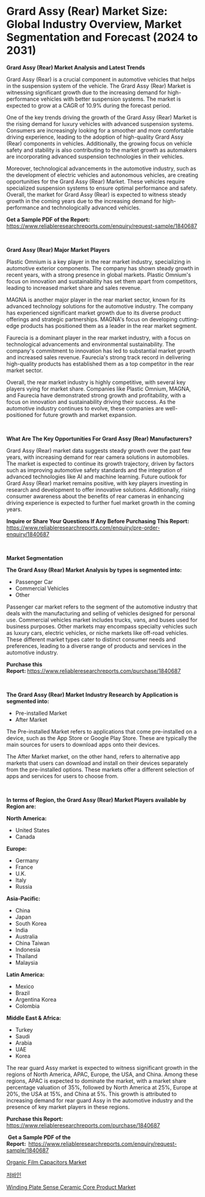 <p><h1>Grard Assy (Rear) Market Size: Global Industry Overview, Market Segmentation and Forecast (2024 to 2031)</h1></p><p><strong>Grard Assy (Rear) Market Analysis and Latest Trends</strong></p>
<p><p>Grard Assy (Rear) is a crucial component in automotive vehicles that helps in the suspension system of the vehicle. The Grard Assy (Rear) Market is witnessing significant growth due to the increasing demand for high-performance vehicles with better suspension systems. The market is expected to grow at a CAGR of 10.9% during the forecast period.</p><p>One of the key trends driving the growth of the Grard Assy (Rear) Market is the rising demand for luxury vehicles with advanced suspension systems. Consumers are increasingly looking for a smoother and more comfortable driving experience, leading to the adoption of high-quality Grard Assy (Rear) components in vehicles. Additionally, the growing focus on vehicle safety and stability is also contributing to the market growth as automakers are incorporating advanced suspension technologies in their vehicles.</p><p>Moreover, technological advancements in the automotive industry, such as the development of electric vehicles and autonomous vehicles, are creating opportunities for the Grard Assy (Rear) Market. These vehicles require specialized suspension systems to ensure optimal performance and safety. Overall, the market for Grard Assy (Rear) is expected to witness steady growth in the coming years due to the increasing demand for high-performance and technologically advanced vehicles.</p></p>
<p><strong>Get a Sample PDF of the Report:&nbsp;</strong> <a href="https://www.reliableresearchreports.com/enquiry/request-sample/1840687">https://www.reliableresearchreports.com/enquiry/request-sample/1840687</a></p>
<p>&nbsp;</p>
<p><strong>Grard Assy (Rear) Major Market Players</strong></p>
<p><p>Plastic Omnium is a key player in the rear market industry, specializing in automotive exterior components. The company has shown steady growth in recent years, with a strong presence in global markets. Plastic Omnium's focus on innovation and sustainability has set them apart from competitors, leading to increased market share and sales revenue.</p><p>MAGNA is another major player in the rear market sector, known for its advanced technology solutions for the automotive industry. The company has experienced significant market growth due to its diverse product offerings and strategic partnerships. MAGNA's focus on developing cutting-edge products has positioned them as a leader in the rear market segment.</p><p>Faurecia is a dominant player in the rear market industry, with a focus on technological advancements and environmental sustainability. The company's commitment to innovation has led to substantial market growth and increased sales revenue. Faurecia's strong track record in delivering high-quality products has established them as a top competitor in the rear market sector.</p><p>Overall, the rear market industry is highly competitive, with several key players vying for market share. Companies like Plastic Omnium, MAGNA, and Faurecia have demonstrated strong growth and profitability, with a focus on innovation and sustainability driving their success. As the automotive industry continues to evolve, these companies are well-positioned for future growth and market expansion.</p></p>
<p>&nbsp;</p>
<p><strong>What Are The Key Opportunities For Grard Assy (Rear) Manufacturers?</strong></p>
<p><p>Grard Assy (Rear) market data suggests steady growth over the past few years, with increasing demand for rear camera solutions in automobiles. The market is expected to continue its growth trajectory, driven by factors such as improving automotive safety standards and the integration of advanced technologies like AI and machine learning. Future outlook for Grard Assy (Rear) market remains positive, with key players investing in research and development to offer innovative solutions. Additionally, rising consumer awareness about the benefits of rear cameras in enhancing driving experience is expected to further fuel market growth in the coming years.</p></p>
<p><strong>Inquire or Share Your Questions If Any Before Purchasing This Report:</strong> <a href="https://www.reliableresearchreports.com/enquiry/pre-order-enquiry/1840687">https://www.reliableresearchreports.com/enquiry/pre-order-enquiry/1840687</a></p>
<p>&nbsp;</p>
<p><strong>Market Segmentation</strong></p>
<p><strong>The Grard Assy (Rear) Market Analysis by types is segmented into:</strong></p>
<p><ul><li>Passenger Car</li><li>Commercial Vehicles</li><li>Other</li></ul></p>
<p><p>Passenger car market refers to the segment of the automotive industry that deals with the manufacturing and selling of vehicles designed for personal use. Commercial vehicles market includes trucks, vans, and buses used for business purposes. Other markets may encompass specialty vehicles such as luxury cars, electric vehicles, or niche markets like off-road vehicles. These different market types cater to distinct consumer needs and preferences, leading to a diverse range of products and services in the automotive industry.</p></p>
<p><strong>Purchase this Report:&nbsp;</strong><a href="https://www.reliableresearchreports.com/purchase/1840687">https://www.reliableresearchreports.com/purchase/1840687</a></p>
<p>&nbsp;</p>
<p><strong>The Grard Assy (Rear) Market Industry Research by Application is segmented into:</strong></p>
<p><ul><li>Pre-installed Market</li><li>After Market</li></ul></p>
<p><p>The Pre-installed Market refers to applications that come pre-installed on a device, such as the App Store or Google Play Store. These are typically the main sources for users to download apps onto their devices. </p><p>The After Market market, on the other hand, refers to alternative app markets that users can download and install on their devices separately from the pre-installed options. These markets offer a different selection of apps and services for users to choose from.</p></p>
<p>&nbsp;</p>
<p><strong>In terms of Region, the Grard Assy (Rear) Market Players available by Region are:</strong></p>
<p>
    <p> <strong> North America: </strong>
        <ul>
            <li>United States</li>
            <li>Canada</li>
        </ul>
        </p> 
    <p> <strong> Europe: </strong>
        <ul>
            <li>Germany</li>
            <li>France</li>
            <li>U.K.</li>
            <li>Italy</li>
            <li>Russia</li>
        </ul>
        </p> 
    <p> <strong> Asia-Pacific: </strong>
        <ul>
            <li>China</li>
            <li>Japan</li>
            <li>South Korea</li>
            <li>India</li>
            <li>Australia</li>
            <li>China Taiwan</li>
            <li>Indonesia</li>
            <li>Thailand</li>
            <li>Malaysia</li>
        </ul>
        </p> 
    <p> <strong> Latin America: </strong>
        <ul>
            <li>Mexico</li>
            <li>Brazil</li>
            <li>Argentina Korea</li>
            <li>Colombia</li>
        </ul>
        </p> 
    <p> <strong> Middle East & Africa: </strong>
        <ul>
            <li>Turkey</li>
            <li>Saudi</li>
            <li>Arabia</li>
            <li>UAE</li>
            <li>Korea</li>
        </ul>
    </p>
    </p>
<p><p>The rear guard Assy market is expected to witness significant growth in the regions of North America, APAC, Europe, the USA, and China. Among these regions, APAC is expected to dominate the market, with a market share percentage valuation of 35%, followed by North America at 25%, Europe at 20%, the USA at 15%, and China at 5%. This growth is attributed to increasing demand for rear guard Assy in the automotive industry and the presence of key market players in these regions.</p></p>
<p><strong>Purchase this Report: </strong><a href="https://www.reliableresearchreports.com/purchase/1840687">https://www.reliableresearchreports.com/purchase/1840687</a></p>
<p>&nbsp;<strong>Get a Sample PDF of the Report:&nbsp;&nbsp;</strong><a href="https://www.reliableresearchreports.com/enquiry/request-sample/1840687">https://www.reliableresearchreports.com/enquiry/request-sample/1840687</a></p>
<p><strong></strong></p>
<p><p><a href="https://github.com/nicoletavirag/Market-Research-Report-List-2/blob/main/organic-film-capacitors-market.md">Organic Film Capacitors Market</a></p><p><a href="https://github.com/LanceOlsotn8978/Market-Research-Report-List-1/blob/main/915357612502.md">저바인</a></p><p><a href="https://github.com/mauripalmi/Market-Research-Report-List-2/blob/main/winding-plate-sense-ceramic-core-product-market.md">Winding Plate Sense Ceramic Core Product Market</a></p></p>